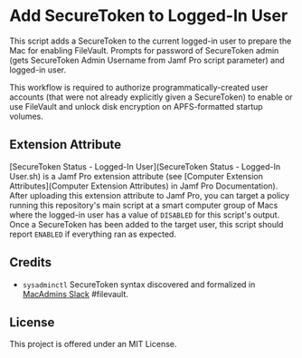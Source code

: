 # Add SecureToken to Logged-In User

This script adds a SecureToken to the current logged-in user to prepare the Mac for enabling FileVault. Prompts for password of SecureToken admin (gets SecureToken Admin Username from Jamf Pro script parameter) and logged-in user.

This workflow is required to authorize programmatically-created user accounts (that were not already explicitly given a SecureToken) to enable or use FileVault and unlock disk encryption on APFS-formatted startup volumes.

## Extension Attribute

[SecureToken Status - Logged-In User](SecureToken Status - Logged-In User.sh) is a Jamf Pro extension attribute (see [Computer Extension Attributes](Computer Extension Attributes) in Jamf Pro Documentation). After uploading this extension attribute to Jamf Pro, you can target a policy running this repository's main script at a smart computer group of Macs where the logged-in user has a value of `DISABLED` for this script's output. Once a SecureToken has been added to the target user, this script should report `ENABLED` if everything ran as expected.

## Credits

- `sysadminctl` SecureToken syntax discovered and formalized in [MacAdmins Slack](https://macadmins.slack.com) #filevault.

## License

This project is offered under an MIT License.
